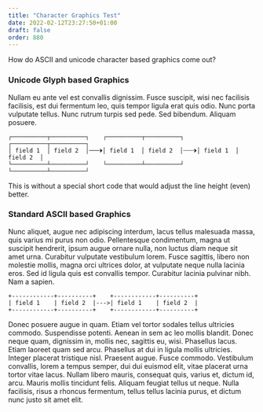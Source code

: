 ```yaml
---
title: "Character Graphics Test"
date: 2022-02-12T23:27:50+01:00
draft: false
order: 880
---
```


How do ASCII and unicode character based graphics come out?

<!--more-->

### Unicode Glyph based Graphics

Nullam eu ante vel est convallis dignissim.  Fusce suscipit, wisi nec
facilisis facilisis, est dui fermentum leo, quis tempor ligula erat
quis odio.  Nunc porta vulputate tellus.  Nunc rutrum turpis sed pede.
Sed bibendum.  Aliquam posuere.

    ┌──────────┬──────────┐    ┌──────────┬──────────┐    ┌──────────┬──────────┐
	│ field 1  │ field 2  │───⏵│ field 1  │ field 2  │┄┄┄⏵│ field 1  │ field 2  │
	└──────────┴──────────┘    └──────────┴──────────┘    └──────────┴──────────┘ 

This is without a special short code that would adjust the line height
(even) better.

### Standard ASCII based Graphics

Nunc aliquet, augue nec adipiscing interdum, lacus tellus malesuada
massa, quis varius mi purus non odio.  Pellentesque condimentum, magna
ut suscipit hendrerit, ipsum augue ornare nulla, non luctus diam neque
sit amet urna.  Curabitur vulputate vestibulum lorem.  Fusce sagittis,
libero non molestie mollis, magna orci ultrices dolor, at vulputate
neque nulla lacinia eros.  Sed id ligula quis est convallis tempor.
Curabitur lacinia pulvinar nibh.  Nam a sapien.
	
	+------------+----------+    +------------+----------+
	| field 1    | field 2  |--->| field 1    | field 2  |
	+------------+----------+    +------------+----------+

Donec posuere augue in quam.  Etiam vel tortor sodales tellus
ultricies commodo.  Suspendisse potenti.  Aenean in sem ac leo mollis
blandit.  Donec neque quam, dignissim in, mollis nec, sagittis eu,
wisi.  Phasellus lacus.  Etiam laoreet quam sed arcu.  Phasellus at
dui in ligula mollis ultricies.  Integer placerat tristique nisl.
Praesent augue.  Fusce commodo.  Vestibulum convallis, lorem a tempus
semper, dui dui euismod elit, vitae placerat urna tortor vitae lacus.
Nullam libero mauris, consequat quis, varius et, dictum id, arcu.
Mauris mollis tincidunt felis.  Aliquam feugiat tellus ut neque.
Nulla facilisis, risus a rhoncus fermentum, tellus tellus lacinia
purus, et dictum nunc justo sit amet elit.


